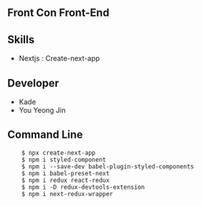 ## Front Con Front-End

## Skills
<ul>
    <li>Nextjs : Create-next-app</li>
</ul>

## Developer
<ul>
    <li>Kade</li>
    <li>You Yeong Jin</li>
</ul>


## Command Line

```
    $ npx create-next-app
    $ npm i styled-component
    $ npm i --save-dev babel-plugin-styled-components
    $ npm i babel-preset-next
    $ npm i redux react-redux
    $ npm i -D redux-devtools-extension
    $ npm i next-redux-wrapper
```
